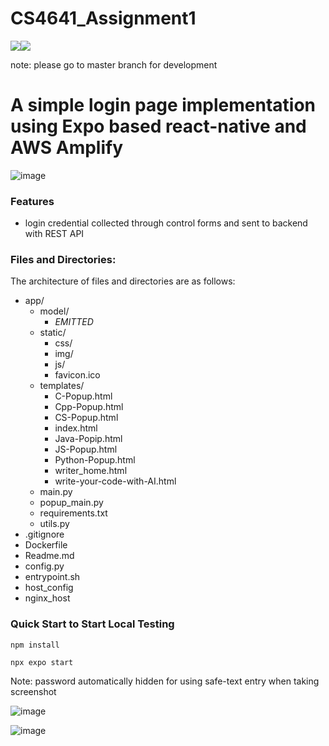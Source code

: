 # CS4641_Assignment1


<p align="left">
	<a href="https://docs.npmjs.com/cli/v9/commands/npm-version"><img img src="https://img.shields.io/badge/npm-9.4.0-green"/></a
  	<a href="https://nodejs.org/en/blog/release/v16.14.2/"><img img src="https://img.shields.io/badge/node-16.14.2-green"/></a>
 
note: please go to master branch for development
	
# A simple login page implementation using Expo based react-native and AWS Amplify

![image](https://user-images.githubusercontent.com/41597923/215315147-8eb2fb39-a5c4-4843-b1d2-1e9e5a4f19e6.png)
	

### Features
- login credential collected through control forms and sent to backend with REST API

### Files and Directories:

The architecture of files and directories are as follows:

* app/
	* model/
		* *EMITTED*
	*	static/
		*	css/
		*	img/
		* js/
		* favicon.ico	
	*	templates/
		*	C-Popup.html
        *	Cpp-Popup.html
        *	CS-Popup.html
        *	index.html
        *	Java-Popip.html
        *	JS-Popup.html
        *	Python-Popup.html
        *	writer_home.html
        *	write-your-code-with-AI.html
	*	main.py
    *	popup_main.py
	*	requirements.txt
	*	utils.py
* .gitignore
* Dockerfile
* Readme.md
* config.py
* entrypoint.sh
* host_config
* nginx_host


### Quick Start to Start Local Testing

`npm install`
	
`npx expo start`


	
Note: password automatically hidden for using safe-text entry when taking screenshot
	
![image](https://user-images.githubusercontent.com/41597923/215941419-536570e2-eaee-4c1c-9160-14d1e5c03067.png)
	
![image](https://user-images.githubusercontent.com/41597923/215941441-8a882f8e-ab85-4084-9504-4617f6901807.png)

